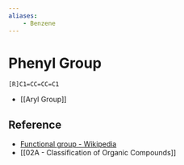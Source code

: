 ```yaml
---
aliases:
    - Benzene
---
```


# Phenyl Group

```smiles
[R]C1=CC=CC=C1
```

- [[Aryl Group]]

## Reference

- [Functional group - Wikipedia](https://en.wikipedia.org/wiki/Functional_group)
- [[02A - Classification of Organic Compounds]]
